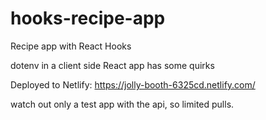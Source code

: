 # hooks-recipe-app

Recipe app with React Hooks

dotenv in a client side React app has some quirks

Deployed to Netlify: https://jolly-booth-6325cd.netlify.com/

watch out only a test app with the api, so limited pulls.
